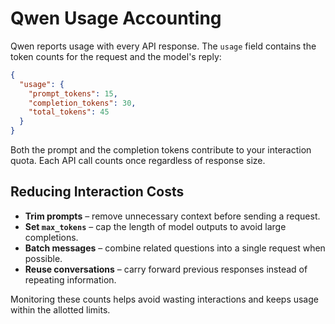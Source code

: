 # Qwen Usage Accounting

Qwen reports usage with every API response. The `usage` field contains the token counts for the request and the model's reply:

```json
{
  "usage": {
    "prompt_tokens": 15,
    "completion_tokens": 30,
    "total_tokens": 45
  }
}
```

Both the prompt and the completion tokens contribute to your interaction quota. Each API call counts once regardless of response size.

## Reducing Interaction Costs
- **Trim prompts** – remove unnecessary context before sending a request.
- **Set `max_tokens`** – cap the length of model outputs to avoid large completions.
- **Batch messages** – combine related questions into a single request when possible.
- **Reuse conversations** – carry forward previous responses instead of repeating information.

Monitoring these counts helps avoid wasting interactions and keeps usage within the allotted limits.
